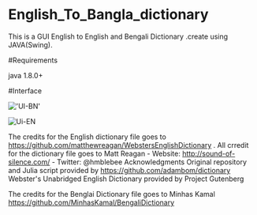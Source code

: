 # English_To_Bangla_dictionary
This is a GUI English to English and Bengali Dictionary .create using JAVA(Swing).

#Requirements

  java 1.8.0+
  
#Interface

!['UI-BN'](https://imgur.com/qJtEGDn)

![Ui-EN](https://imgur.com/L6YRpnk)

The credits for the English dictionary file goes to https://github.com/matthewreagan/WebstersEnglishDictionary .
All crredit for the dictionary file goes to Matt Reagan - Website: http://sound-of-silence.com/ - Twitter: @hmblebee Acknowledgments Original repository and Julia script provided by https://github.com/adambom/dictionary
Webster's Unabridged English Dictionary provided by Project Gutenberg

The credits for the Benglai Dictionary file goes to  Minhas Kamal https://github.com/MinhasKamal/BengaliDictionary


